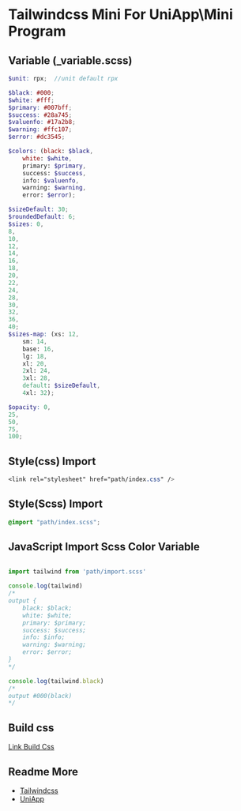 # Tailwindcss Mini For UniApp\Mini Program

## Variable (_variable.scss)
```scss
$unit: rpx;  //unit default rpx

$black: #000;
$white: #fff;
$primary: #007bff;
$success: #28a745;
$valuenfo: #17a2b8;
$warning: #ffc107;
$error: #dc3545;

$colors: (black: $black,
	white: $white,
	primary: $primary,
	success: $success,
	info: $valuenfo,
	warning: $warning,
	error: $error);

$sizeDefault: 30;
$roundedDefault: 6;
$sizes: 0,
8,
10,
12,
14,
16,
18,
20,
22,
24,
28,
30,
32,
36,
40;
$sizes-map: (xs: 12,
	sm: 14,
	base: 16,
	lg: 18,
	xl: 20,
	2xl: 24,
	3xl: 28,
	default: $sizeDefault,
	4xl: 32);

$opacity: 0,
25,
50,
75,
100;
```

## Style(css) Import

```css
<link rel="stylesheet" href="path/index.css" />
```
## Style(Scss) Import

```css
@import "path/index.scss";
```

## JavaScript Import Scss Color Variable

```js

import tailwind from 'path/import.scss'

console.log(tailwind)
/*
output {
    black: $black;
    white: $white;
    primary: $primary;
    success: $success;
    info: $info;
    warning: $warning;
    error: $error;
}
*/

console.log(tailwind.black)
/*
output #000(black)
*/
```

## Build css
[Link Build Css](./index.css)
## Readme More 

- [Tailwindcss](https://tailwindcss.com/)
- [UniApp](https://uniapp.dcloud.io/)


